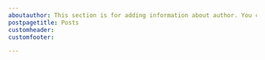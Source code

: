 ```yaml
---
aboutauthor: This section is for adding information about author. You can add image, html code or link etc here. You can change this content from about author in settings. You can also add more information for about author.
postpagetitle: Posts
customheader:
customfooter: 

---
```

